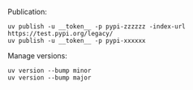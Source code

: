 Publication:

```shell
uv publish -u __token__ -p pypi-zzzzzz -index-url https://test.pypi.org/legacy/
uv publish -u __token__ -p pypi-xxxxxx
```

Manage versions:

```shell
uv version --bump minor
uv version --bump major
```
